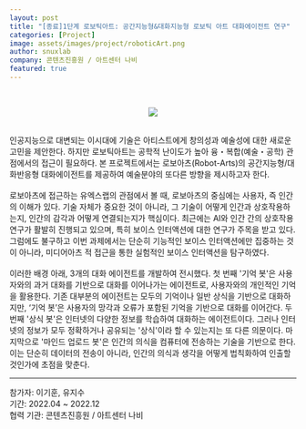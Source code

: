 ```yaml
---
layout: post
title: "[종료]1단계 로보틱아트: 공간지능형&대화지능형 로보틱 아트 대화에이전트 연구"
categories: [Project]
image: assets/images/project/roboticArt.png
author: snuxlab
company: 콘텐츠진흥원 / 아트센터 나비
featured: true
---
```


<p>
<br>
<p align="center"><img src="{{site.baseurl}}/assets/images/project/roboticArt.png"></p>
<br>
인공지능으로 대변되는 이시대에 기술은 아티스트에게 창의성과 예술성에 대한 새로운 고민을 제안한다. 하지만 로보틱아트는 공학적 난이도가 높아 융・복합(예술・공학) 관점에서의 접근이 필요하다. 본 프로젝트에서는 로보아츠(Robot-Arts)의 공간지능형/대화반응형 대화에이전트를 제공하여 예술분야의 또다른 방향을 제시하고자 한다.<br>
<br>
로보아츠에 접근하는 유엑스랩의 관점에서 볼 때, 로보아츠의 중심에는 사용자, 즉 인간의 이해가 있다. 기술 자체가 중요한 것이 아니라, 그 기술이 어떻게 인간과 상호작용하는지, 인간의 감각과 어떻게 연결되는지가 핵심이다. 최근에는 AI와 인간 간의 상호작용 연구가 활발히 진행되고 있으며, 특히 보이스 인터액션에 대한 연구가 주목을 받고 있다. 그럼에도 불구하고 이번 과제에서는 단순히 기능적인 보이스 인터액션에만 집중하는 것이 아니라, 미디어아츠 적 접근을 통한 실험적인 보이스 인터액션을 탐구하였다.<br>
<br>
이러한 배경 아래, 3개의 대화 에이전트를 개발하여 전시했다. 첫 번째 '기억 봇'은 사용자와의 과거 대화를 기반으로 대화를 이어나가는 에이전트로, 사용자와의 개인적인 기억을 활용한다. 기존 대부분의 에이전트는 모두의 기억이나 일반 상식을 기반으로 대화하지만, ‘기억 봇’은 사용자의 망각과 오류가 포함된 기억을 기반으로 대화를 이어간다. 두 번째 '상식 봇'은 인터넷의 다양한 정보를 학습하여 대화하는 에이전트이다. 그러나 인터넷의 정보가 모두 정확하거나 공유되는 '상식'이라 할 수 있는지는 또 다른 의문이다. 마지막으로 '마인드 업로드 봇'은 인간의 의식을 컴퓨터에 전송하는 기술을 기반으로 한다. 이는 단순히 데이터의 전송이 아니라, 인간의 의식과 생각을 어떻게 법칙화하여 인출할 것인가에 초점을 맞춘다.
</p>

<hr>
참가자: 이기훈, 유지수 <br>
기간: 2022.04 ~ 2022.12 <br>
협력 기관: 콘텐츠진흥원 / 아트센터 나비
